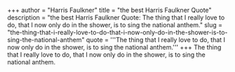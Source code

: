 +++
author = "Harris Faulkner"
title = "the best Harris Faulkner Quote"
description = "the best Harris Faulkner Quote: The thing that I really love to do, that I now only do in the shower, is to sing the national anthem."
slug = "the-thing-that-i-really-love-to-do-that-i-now-only-do-in-the-shower-is-to-sing-the-national-anthem"
quote = '''The thing that I really love to do, that I now only do in the shower, is to sing the national anthem.'''
+++
The thing that I really love to do, that I now only do in the shower, is to sing the national anthem.
